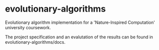 # evolutionary-algorithms
Evolutionary algorithm implementation for a 'Nature-Inspired Computation' university coursework.

The project specification and an evalutation of the results can be found in evolutionary-algorithms/docs.
